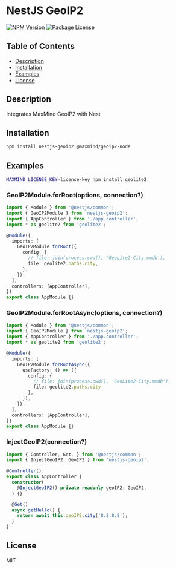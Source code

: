 # NestJS GeoIP2

<a href="https://www.npmjs.com/package/nestjs-geoip2"><img src="https://img.shields.io/npm/v/nestjs-geoip2.svg" alt="NPM Version" /></a>
<a href="https://www.npmjs.com/package/nestjs-geoip2"><img src="https://img.shields.io/npm/l/nestjs-geoip2.svg" alt="Package License" /></a>

## Table of Contents

- [Description](#description)
- [Installation](#installation)
- [Examples](#examples)
- [License](#license)

## Description
Integrates MaxMind GeoIP2 with Nest

## Installation

```bash
npm install nestjs-geoip2 @maxmind/geoip2-node
```

## Examples

```bash
MAXMIND_LICENSE_KEY=license-key npm install geolite2
```

### GeoIP2Module.forRoot(options, connection?)

```ts
import { Module } from '@nestjs/common';
import { GeoIP2Module } from 'nestjs-geoip2';
import { AppController } from './app.controller';
import * as geolite2 from 'geolite2';

@Module({
  imports: [
    GeoIP2Module.forRoot({
      config: {
        // file: join(process.cwd(), 'GeoLite2-City.mmdb'),
        file: geolite2.paths.city,
      },
    }),
  ],
  controllers: [AppController],
})
export class AppModule {}
```

### GeoIP2Module.forRootAsync(options, connection?)

```ts
import { Module } from '@nestjs/common';
import { GeoIP2Module } from 'nestjs-geoip2';
import { AppController } from './app.controller';
import * as geolite2 from 'geolite2';

@Module({
  imports: [
    GeoIP2Module.forRootAsync({
      useFactory: () => ({
        config: {
          // file: join(process.cwd(), 'GeoLite2-City.mmdb'),
          file: geolite2.paths.city
        },
      }),
    }),
  ],
  controllers: [AppController],
})
export class AppModule {}
```

### InjectGeoIP2(connection?)

```ts
import { Controller, Get, } from '@nestjs/common';
import { InjectGeoIP2, GeoIP2 } from 'nestjs-geoip2';

@Controller()
export class AppController {
  constructor(
    @InjectGeoIP2() private readonly geoIP2: GeoIP2,
  ) {}

  @Get()
  async getHello() {
    return await this.geoIP2.city('8.8.8.8');
  }
}
```

## License

MIT
